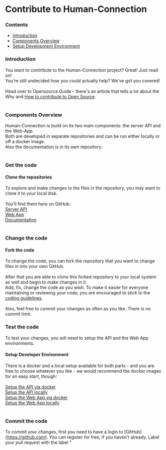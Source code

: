 # Contribute to Human-Connection

### Contents
* [Introduction](#Introduction)
* [Components Overview](#Components-Overview)
* [Setup Development Environment](#Setup-Developmen-Environment)


### Introduction
You want to contribute to the Human-Connection project? Great! Just read
on!<br />
You're still undecided how you could actually help? We've got you
covered!<br />
<br />
Head over to Opensource.Guide - there's an article that tells a lot
about the Why and
[How to contribute to Open Source](https://opensource.guide/how-to-contribute/).<br />
<br />

### Components Overview
Human-Connection is build on its two main components: the server API and
the Web-App.<br />
Both are developed in separate repositories and can be run either
locally or off a docker image.<br />
Also the documentation is in its own repository.<br />
<br />
### Get the code
#### Clone the repositories
To explore and make changes to the files in the repository, you may want
to clone it to your local disk.<br />
<br />
You'll find them here on GitHub:<br />
[Server API](https://github.com/Human-Connection/API)<br />
[Web App](https://github.com/Human-Connection/WebApp)<br />
[Documentation](https://github.com/Human-Connection/Documentation)<br />
<br />
### Change the code
#### Fork the code
To change the code, you can fork the repository that you want to change
files in into your own GitHub.<br />
<br />
After that you are able to clone this forked repository to your local
system as well and begin to make changes in it.<br />
Add, fix, change the code as you wish. To make it easier for everyone
maintaining or reviewing your code, you are encouraged to stick to the
[coding guidelines]().<br />
<br />
Also, feel free to commit your changes as often as you like. There is no
commit limit.
<br />
### Test the code
To test your changes, you will need to setup the API and the Web App
environments.<br />
#### Setup Developer Environment
There is a docker and a local setup available for both parts - and you
are free to choose whatever you like - we would recommend the docker
images for an easy start, though:<br />
<br />
[Setup the API via docker](https://docs.human-connection.org/server-api/installation.html#installation-via-docker)<br />
[Setup the API locally](https://docs.human-connection.org/server-api/installation.html#installation-on-local-system)<br />
[Setup the Web App via docker](https://docs.human-connection.org/web-app/installation.html#installation-via-docker)<br />
[Setup the Web App locally](https://docs.human-connection.org/web-app/installation.html#installation-on-local-system)<br />
<br />
### Commit the code
To commit your changes, first you need to have a login to [GitHub]{https://github.com}. You can register for free, if you haven't already.
Label your pull request with the label "